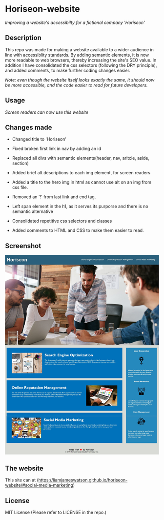 # Horiseon-website

_Improving a website's accessibilty for a fictional company 'Horiseon'_

## Description

This repo was made for making a website available to a wider audience in line with accessiblity standards. By adding semantic elements, it is now more readable to web browsers, thereby increasing the site's SEO value. In addition I have consolidated the css selectors (following the DRY principle), and added comments, to make further coding changes easier.

_Note: even though the website itself looks exactly the same, it should now be more accessible, and the code easier to read for future developers._

## Usage

_Screen readers can now use this website_

## Changes made

- Changed title to 'Horiseon'

- Fixed broken first link in nav by adding an id

- Replaced all divs with semantic elements(header, nav, aritcle, aside, section)

- Added brief alt descriptions to each img element, for screen readers

- Added a title to the hero img in html as cannot use alt on an img from css file.

- Removed an '!' from last link and </img> end tag.

- Left span element in the h1, as it serves its purporse and there is no semantic alternative

- Consolidated repetitive css selectors and classes

- Added comments to HTML and CSS to make them easier to read.

## Screenshot

![Screenshot](horiseon-screenshot.jpg)

## The website

This site can at (https://liamjameswatson.github.io/horiseon-website/#social-media-marketing)

## License

MIT License (Please refer to LICENSE in the repo.)
